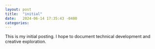 ```yaml
---
layout: post
title:  "initial"
date:   2024-06-14 17:35:43 -0400
categories: 
---
```


This is my initial posting. I hope to document technical development and creative exploration. 
